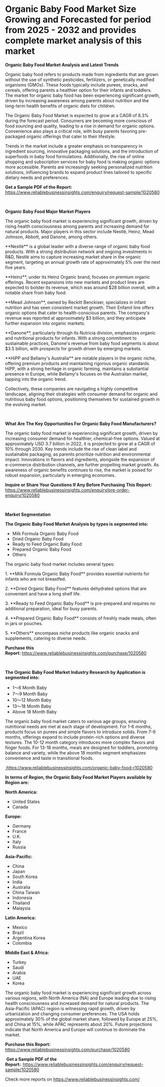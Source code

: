 <p><h1>Organic Baby Food Market Size Growing and Forecasted for period from 2025 - 2032 and provides complete market analysis of this market</h1></p><p><strong>Organic Baby Food Market Analysis and Latest Trends</strong></p>
<p><p>Organic baby food refers to products made from ingredients that are grown without the use of synthetic pesticides, fertilizers, or genetically modified organisms (GMOs). These foods typically include purees, snacks, and cereals, offering parents a healthier option for their infants and toddlers. The market for organic baby food has been experiencing significant growth, driven by increasing awareness among parents about nutrition and the long-term health benefits of organic diets for children.</p><p>The Organic Baby Food Market is expected to grow at a CAGR of 8.3% during the forecast period. Consumers are becoming more conscious of food sourcing and quality, leading to a rise in demand for organic options. Convenience also plays a critical role, with busy parents favoring pre-packaged organic offerings that cater to their lifestyle. </p><p>Trends in the market include a greater emphasis on transparency in ingredient sourcing, innovative packaging solutions, and the introduction of superfoods in baby food formulations. Additionally, the rise of online shopping and subscription services for baby food is making organic options more accessible. Parents are increasingly seeking personalized nutrition solutions, influencing brands to expand product lines tailored to specific dietary needs and preferences.</p></p>
<p><strong>Get a Sample PDF of the Report:&nbsp;</strong> <a href="https://www.reliablebusinessinsights.com/enquiry/request-sample/1020580?utm_campaign=2313&utm_medium=2&utm_source=Github&utm_content=ia&utm_term=07042025&utm_id=organic-baby-food">https://www.reliablebusinessinsights.com/enquiry/request-sample/1020580</a></p>
<p>&nbsp;</p>
<p><strong>Organic Baby Food Major Market Players</strong></p>
<p><p>The organic baby food market is experiencing significant growth, driven by rising health consciousness among parents and increasing demand for natural products. Major players in this sector include Nestlé, Heinz, Mead Johnson, Abbott, and Danone, among others.</p><p>**Nestlé** is a global leader with a diverse range of organic baby food products. With a strong distribution network and ongoing investments in R&D, Nestlé aims to capture increasing market share in the organic segment, targeting an annual growth rate of approximately 5% over the next five years.</p><p>**Heinz**, under its Heinz Organic brand, focuses on premium organic offerings. Recent expansions into new markets and product lines are expected to bolster its revenue, which was around $28 billion overall, with a notable share from baby food.</p><p>**Mead Johnson**, owned by Reckitt Benckiser, specializes in infant nutrition and has seen consistent market growth. Their Enfamil line offers organic options that cater to health-conscious parents. The company's revenue was reported at approximately $3 billion, and they anticipate further expansion into organic markets.</p><p>**Danone**, particularly through its Nutricia division, emphasizes organic and nutritional products for infants. With a strong commitment to sustainable practices, Danone's revenue from baby food segments is about $3.5 billion, with prospects for growth driven by emerging markets.</p><p>**HiPP and Bellamy's Australia** are notable players in the organic niche, offering premium products and maintaining rigorous organic standards. HiPP, with a strong heritage in organic farming, maintains a substantial presence in Europe, while Bellamy's focuses on the Australian market, tapping into the organic trend.</p><p>Collectively, these companies are navigating a highly competitive landscape, aligning their strategies with consumer demand for organic and nutritious baby food options, positioning themselves for sustained growth in the evolving market.</p></p>
<p>&nbsp;</p>
<p><strong>What Are The Key Opportunities For Organic Baby Food Manufacturers?</strong></p>
<p><p>The organic baby food market is experiencing significant growth, driven by increasing consumer demand for healthier, chemical-free options. Valued at approximately USD 3.7 billion in 2022, it is projected to grow at a CAGR of 10% through 2030. Key trends include the rise of clean label and sustainable packaging, as parents prioritize nutrition and environmental impact. Innovations in flavors and ingredients, alongside the expansion of e-commerce distribution channels, are further propelling market growth. As awareness of organic benefits continues to rise, the market is poised for robust expansion, particularly in emerging economies.</p></p>
<p><strong>Inquire or Share Your Questions If Any Before Purchasing This Report:</strong> <a href="https://www.reliablebusinessinsights.com/enquiry/pre-order-enquiry/1020580?utm_campaign=2313&utm_medium=2&utm_source=Github&utm_content=ia&utm_term=07042025&utm_id=organic-baby-food">https://www.reliablebusinessinsights.com/enquiry/pre-order-enquiry/1020580</a></p>
<p>&nbsp;</p>
<p><strong>Market Segmentation</strong></p>
<p><strong>The Organic Baby Food Market Analysis by types is segmented into:</strong></p>
<p><ul><li>Milk Formula Organic Baby Food</li><li>Dried Organic Baby Food</li><li>Ready to Feed Organic Baby Food</li><li>Prepared Organic Baby Food</li><li>Others</li></ul></p>
<p><p>The organic baby food market includes several types: </p><p>1. **Milk Formula Organic Baby Food** provides essential nutrients for infants who are not breastfed.</p><p>2. **Dried Organic Baby Food** features dehydrated options that are convenient and have a long shelf life. </p><p>3. **Ready to Feed Organic Baby Food** is pre-prepared and requires no additional preparation, ideal for busy parents. </p><p>4. **Prepared Organic Baby Food** consists of freshly made meals, often in jars or pouches. </p><p>5. **Others** encompass niche products like organic snacks and supplements, catering to diverse needs.</p></p>
<p><strong>Purchase this Report:&nbsp;</strong><a href="https://www.reliablebusinessinsights.com/purchase/1020580?utm_campaign=2313&utm_medium=2&utm_source=Github&utm_content=ia&utm_term=07042025&utm_id=organic-baby-food">https://www.reliablebusinessinsights.com/purchase/1020580</a></p>
<p>&nbsp;</p>
<p><strong>The Organic Baby Food Market Industry Research by Application is segmented into:</strong></p>
<p><ul><li>1～6 Month Baby</li><li>7～9 Month Baby</li><li>10～12 Month Baby</li><li>13～18 Month Baby</li><li>Above 18 Month Baby</li></ul></p>
<p><p>The organic baby food market caters to various age groups, ensuring nutritional needs are met at each stage of development. For 1-6 months, products focus on purees and simple flavors to introduce solids. From 7-9 months, offerings expand to include protein-rich options and diverse textures. The 10-12 month category introduces more complex flavors and finger foods. For 13-18 months, meals are designed for toddlers, promoting balance and variety, while the above 18 months segment emphasizes convenience and taste in transitional foods.</p></p>
<p><a href="https://www.reliablebusinessinsights.com/organic-baby-food-r1020580?utm_campaign=2313&utm_medium=2&utm_source=Github&utm_content=ia&utm_term=07042025&utm_id=organic-baby-food">&nbsp;https://www.reliablebusinessinsights.com/organic-baby-food-r1020580</a></p>
<p><strong>In terms of Region, the Organic Baby Food Market Players available by Region are:</strong></p>
<p>
    <p> <strong> North America: </strong>
        <ul>
            <li>United States</li>
            <li>Canada</li>
        </ul>
        </p> 
    <p> <strong> Europe: </strong>
        <ul>
            <li>Germany</li>
            <li>France</li>
            <li>U.K.</li>
            <li>Italy</li>
            <li>Russia</li>
        </ul>
        </p> 
    <p> <strong> Asia-Pacific: </strong>
        <ul>
            <li>China</li>
            <li>Japan</li>
            <li>South Korea</li>
            <li>India</li>
            <li>Australia</li>
            <li>China Taiwan</li>
            <li>Indonesia</li>
            <li>Thailand</li>
            <li>Malaysia</li>
        </ul>
        </p> 
    <p> <strong> Latin America: </strong>
        <ul>
            <li>Mexico</li>
            <li>Brazil</li>
            <li>Argentina Korea</li>
            <li>Colombia</li>
        </ul>
        </p> 
    <p> <strong> Middle East & Africa: </strong>
        <ul>
            <li>Turkey</li>
            <li>Saudi</li>
            <li>Arabia</li>
            <li>UAE</li>
            <li>Korea</li>
        </ul>
    </p>
    </p>
<p><p>The organic baby food market is experiencing significant growth across various regions, with North America (NA) and Europe leading due to rising health consciousness and increased demand for natural products. The Asia-Pacific (APAC) region is witnessing rapid growth, driven by urbanization and changing consumer preferences. The USA holds approximately 30% of the global market share, followed by Europe at 25%, and China at 15%, while APAC represents about 20%. Future projections indicate that North America and Europe will continue to dominate the market.</p></p>
<p><strong>Purchase this Report: </strong><a href="https://www.reliablebusinessinsights.com/purchase/1020580?utm_campaign=2313&utm_medium=2&utm_source=Github&utm_content=ia&utm_term=07042025&utm_id=organic-baby-food">https://www.reliablebusinessinsights.com/purchase/1020580</a></p>
<p>&nbsp;<strong>Get a Sample PDF of the Report:&nbsp;&nbsp;</strong><a href="https://www.reliablebusinessinsights.com/enquiry/request-sample/1020580?utm_campaign=2313&utm_medium=2&utm_source=Github&utm_content=ia&utm_term=07042025&utm_id=organic-baby-food">https://www.reliablebusinessinsights.com/enquiry/request-sample/1020580</a></p>
<p><strong></strong></p>
<p>Check more reports on <a href="https://www.reliablebusinessinsights.com/?utm_campaign=2313&utm_medium=2&utm_source=Github&utm_content=ia&utm_term=07042025&utm_id=organic-baby-food">https://www.reliablebusinessinsights.com/</a></p>